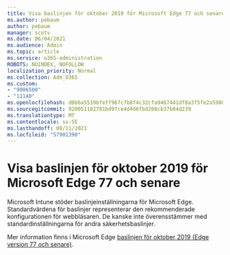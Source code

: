 ```yaml
---
title: Visa baslinjen för oktober 2019 för Microsoft Edge 77 och senare
ms.author: pebaum
author: pebaum
manager: scotv
ms.date: 06/04/2021
ms.audience: Admin
ms.topic: article
ms.service: o365-administration
ROBOTS: NOINDEX, NOFOLLOW
localization_priority: Normal
ms.collection: Adm_O365
ms.custom:
- "9006500"
- "11140"
ms.openlocfilehash: d0b6a5539bfeff967c7b8f4c32cfa9467441df8a3f5fe2a59886b2f3457a3c68
ms.sourcegitcommit: 920051182781bd97ce4d4d6fbd268cb37b84d239
ms.translationtype: MT
ms.contentlocale: sv-SE
ms.lasthandoff: 08/11/2021
ms.locfileid: "57901390"
---
```

# <a name="view-the-october-2019-baseline-for-microsoft-edge-versions-77-and-later"></a>Visa baslinjen för oktober 2019 för Microsoft Edge 77 och senare

Microsoft Intune stöder baslinjeinställningarna för Microsoft Edge. Standardvärdena för baslinjer representerar den rekommenderade konfigurationen för webbläsaren. De kanske inte överensstämmer med standardinställningarna för andra säkerhetsbaslinjer.

Mer information finns i Microsoft Edge [baslinjen för oktober 2019 (Edge version 77 och senare)](https://docs.microsoft.com/mem/intune/protect/security-baseline-settings-edge?pivots=edge-october-2019).